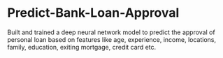 # Predict-Bank-Loan-Approval
Built and trained a deep neural network model to predict the approval of personal loan based on features like age, experience, income, locations, family, education, exiting mortgage, credit card etc.
